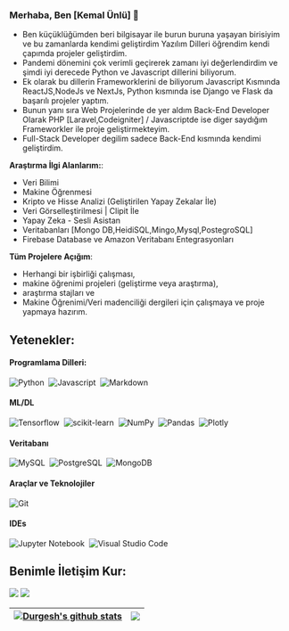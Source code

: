 ### Merhaba, Ben [Kemal Ünlü] 👋

- Ben küçüklüğümden beri bilgisayar ile burun buruna yaşayan birisiyim ve bu zamanlarda kendimi geliştirdim Yazılım Dilleri öğrendim kendi çapımda projeler geliştirdim.
- Pandemi dönemini çok verimli geçirerek zamanı iyi değerlendirdim ve şimdi iyi derecede Python ve Javascript dillerini biliyorum.
- Ek olarak bu dillerin Frameworklerini de biliyorum Javascript Kısmında ReactJS,NodeJs ve NextJs, Python kısmında ise Django ve Flask da başarılı projeler yaptım.
- Bunun yanı sıra Web Projelerinde de yer aldım  Back-End Developer Olarak PHP [Laravel,Codeigniter] / Javascriptde ise diger saydığım Frameworkler ile proje geliştirmekteyim.
- Full-Stack Developer degilim sadece Back-End kısmında kendimi geliştirdim.

**Araştırma İlgi Alanlarım:**:
- Veri Bilimi
- Makine Öğrenmesi
- Kripto ve Hisse Analizi (Geliştirilen Yapay Zekalar İle)
- Veri Görselleştirilmesi | Clipit İle
- Yapay Zeka - Sesli Asistan
- Veritabanları [Mongo DB,HeidiSQL,Mingo,Mysql,PostegroSQL]
- Firebase Database ve Amazon Veritabanı Entegrasyonları

 **Tüm Projelere Açığım**:

- Herhangi bir işbirliği çalışması,
- makine öğrenimi projeleri (geliştirme veya araştırma),
- araştırma stajları ve
- Makine Öğrenimi/Veri madenciliği dergileri için çalışmaya ve proje yapmaya hazırım.

## Yetenekler:

#### Programlama Dilleri:

![Python](https://img.shields.io/badge/Python-3776AB?style=for-the-badge&logo=python&logoColor=white)&nbsp;
![Javascript](https://img.shields.io/badge/Javascript-FF6F00?style=for-the-badge&logo=javascript&logoColor=white)&nbsp;
![Markdown](https://img.shields.io/badge/markdown-%23000000.svg?style=for-the-badge&logo=markdown&logoColor=white)

#### ML/DL

![Tensorflow](https://img.shields.io/badge/TensorFlow-FF6F00?style=for-the-badge&logo=tensorflow&logoColor=white)&nbsp;
![scikit-learn](https://img.shields.io/badge/scikit--learn-%23F7931E.svg?style=for-the-badge&logo=scikit-learn&logoColor=white)&nbsp;
![NumPy](https://img.shields.io/badge/numpy-%23013243.svg?style=for-the-badge&logo=numpy&logoColor=white)&nbsp;
![Pandas](https://img.shields.io/badge/pandas-%23150458.svg?style=for-the-badge&logo=pandas&logoColor=white)&nbsp;
![Plotly](https://img.shields.io/badge/Plotly-%233F4F75.svg?style=for-the-badge&logo=plotly&logoColor=white)

#### Veritabanı

![MySQL](https://img.shields.io/badge/MySQL-00000F?style=for-the-badge&logo=mysql&logoColor=white)&nbsp;
![PostgreSQL](https://img.shields.io/badge/PostgreSQL-316192?style=for-the-badge&logo=postgresql&logoColor=white)&nbsp;
![MongoDB](https://img.shields.io/badge/MongoDB-23FA0F00?style=for-the-badge&logo=mongodb&logoColor=white)&nbsp;

#### Araçlar ve Teknolojiler

![Git](https://img.shields.io/badge/GIT-E44C30?style=for-the-badge&logo=git&logoColor=white)&nbsp;
<!-- ![AWS](https://img.shields.io/badge/Amazon_AWS-232F3E?style=flat&logo=amazon-aws&logoColor=white)&nbsp;
![Google Cloud](https://img.shields.io/badge/Google_Cloud-4285F4?style=flat&logo=google-cloud&logoColor=white)&nbsp; -->

#### IDEs

![Jupyter Notebook](https://img.shields.io/badge/jupyter-%23FA0F00.svg?style=for-the-badge&logo=jupyter&logoColor=white)&nbsp;
![Visual Studio Code](https://img.shields.io/badge/Visual%20Studio%20Code-0078d7.svg?style=for-the-badge&logo=visual-studio-code&logoColor=white)&nbsp;

## Benimle İletişim Kur:

<p align = "center">

[<img src="https://img.shields.io/badge/twitter-%231DA1F2.svg?&style=for-the-badge&logo=twitter&logoColor=white&color=black" />](https://twitter.com/@Developer2Space) 
[<img src="https://img.shields.io/badge/instagram-%2312100E.svg?&style=for-the-badge&logo=instagram&logoColor=white&color=black" />](https://instagram.com/kemlvm)
</p>

| <a href="https://github.com/kemlvm/github-readme-stats"><img align="center" src="https://github-readme-stats.vercel.app/api?username=kemlvm&show_icons=true&include_all_commits=true&theme=buefy&hide_border=true" alt="Durgesh's github stats" /></a> | <a href="https://github.com/kemlvm/github-readme-stats"><img align="center" src="https://github-readme-stats.vercel.app/api/top-langs/?username=kemlvm&layout=compact&theme=buefy&hide_border=true" /></a> |
| ------------- | ------------- |

<!-- 
----
[<img src="https://github-profile-trophy.vercel.app/?username=durgeshsamariya&row=2&column=3" />]
[<img src="https://github-readme-stats.vercel.app/api?username=durgeshsamariya&theme=algolia&count_private=true&include_all_commits=true&show_icons=true" />]
[![GitHub Streak](https://github-readme-streak-stats.herokuapp.com/?user=durgeshsamariya&theme=dark)]
[![kemlvm's Top Langs](https://github-readme-stats.vercel.app/api/top-langs/?username=themlphdstudent&theme=algolia&hide=Jupyter&layout=compact&show_icons=true)]
 -->
